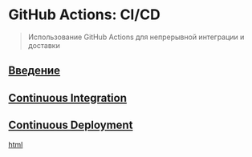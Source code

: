 # GitHub Actions: CI/CD

> Использование GitHub Actions для непрерывной интеграции и доставки

## [Введение](/introduction)

## [Continuous Integration](/ci)

## [Continuous Deployment](/cd)

[html](/foo.html)
